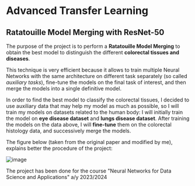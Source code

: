 # Advanced Transfer Learning
## Ratatouille Model Merging with ResNet-50

The purpose of the project is to perform a **Ratatouille Model Merging** to obtain the best model to distinguish the different **colorectal tissues and diseases**.

This technique is very efficient because it allows to train multiple Neural Networks with the same architecture on different task separately (so called *auxiliary tasks*), fine-tune the models on the final task of interest, and then merge the models into a single definitive model.

In order to find the best model to classify the colorectal tissues, I decided to use auxiliary data that may help my model as much as possible, so I will train my models on datasets related to the human body: I will initially train the model on **eye disease dataset** and **lungs disease dataset**.
After training the models on the data above, I will **fine-tune** them on the colorectal histology data, and successively merge the models.

The figure below (taken from the original paper and modified by me), explains better the procedure of the project:

![image](https://github.com/fr3nz99/Ratatouille-Model-Merging/assets/91369910/7c957296-f9e4-4dd8-93d6-d55c021c61bc)

The project has been done for the course "Neural Networks for Data Science and Applications" a/y 2023/2024
